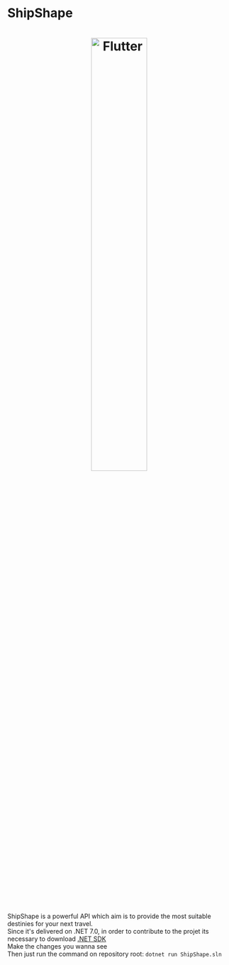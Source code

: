 # ShipShape
<a href="https://shipshape.netlify.app">
  <h1 align="center">
    <picture>
      <source media="(prefers-color-scheme: dark)" srcset="https://shipshape.netlify.app/assets/ShipShape_Logo.83e27d70.png">
      <img alt="Flutter" width="50%" height="50%" src="https://shipshape.netlify.app/assets/ShipShape_Logo.83e27d70.png">
    </picture>
  </h1>
</a>

ShipShape is a powerful API which aim is to provide the most suitable destinies for your next travel.
</br>
Since it's delivered on .NET 7.0, in order to contribute to the projet its necessary to download [.NET SDK](https://dotnet.microsoft.com/en-us/download/dotnet/7.0)
</br>
Make the changes you wanna see
</br>
Then just run the command on repository root: `dotnet run ShipShape.sln`
